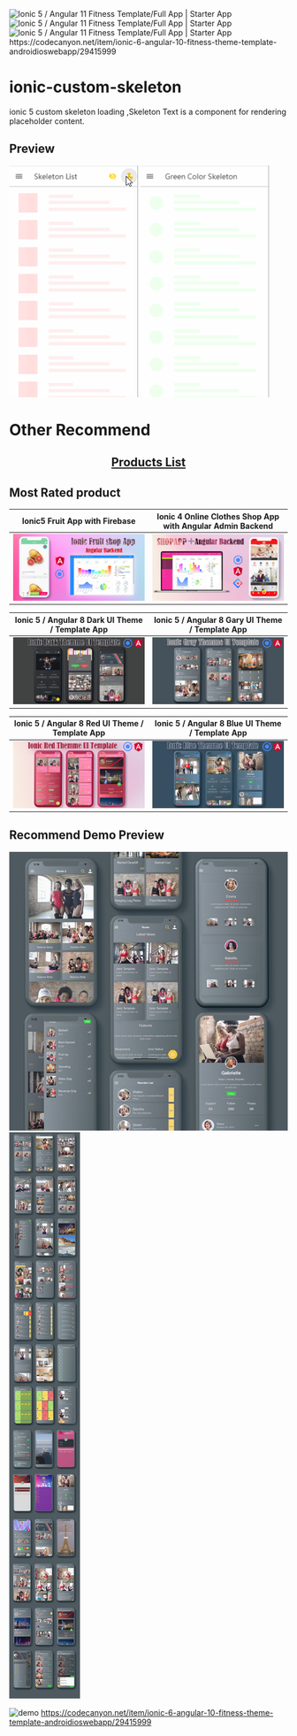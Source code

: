 <img src="https://i.ibb.co/N1fhpxB/01.gif" alt="Ionic 5 / Angular 11 Fitness  Template/Full App | Starter App"/>
<img src="https://i.ibb.co/McLF94Q/02.gif" alt="Ionic 5 / Angular 11 Fitness  Template/Full App | Starter App" border="0"/>
<img src="https://i.ibb.co/KNXGyHx/03.gif" alt="Ionic 5 / Angular 11 Fitness  Template/Full App | Starter App" border="0"/>
https://codecanyon.net/item/ionic-6-angular-10-fitness-theme-template-androidioswebapp/29415999

# ionic-custom-skeleton
ionic 5 custom skeleton  loading ,Skeleton Text is a component for rendering placeholder content. 

## Preview
![Custom Skeleton](https://github.com/ionictemplate-app/ionic-custom-skeleton/blob/master/src/assets/images/demo/1.gif)
![Custom Skeleton](https://github.com/ionictemplate-app/ionic-custom-skeleton/blob/master/src/assets/images/demo/2.gif)


# Other Recommend

<h2 align="center">
  <a href="https://codecanyon.net/user/captain96778/portfolio">Products List</a> </h2>
  
##  Most Rated  product 
| Ionic5 Fruit App with Firebase  | Ionic 4 Online Clothes Shop App with Angular Admin Backend |
| ------------- | ------------- |
| <a href="https://codecanyon.net/item/ionic5-fruit-app-with-firebase/24448819" rel="Ionic5 Fruit App with Firebase">![Ionic5 Fruit App with Firebase](https://github.com/ionictemplate-app/ionic-custom-skeleton/blob/master/src/assets/images/ionic-fruit.jpg) </a> |  <a href="https://codecanyon.net/item/ionic-4-online-clothes-shop-app-with-angular-admin-backend/25007518" rel="Ionic 5 angular 8 gray theme  Mobile app UI"> ![Ionic 4 Online Clothes Shop App with Angular Admin Backend ](https://github.com/ionictemplate-app/ionic-custom-skeleton/blob/master/src/assets/images/ionic-clothes.jpg) </a>| 


| Ionic 5 / Angular 8 Dark UI Theme / Template App  | Ionic 5 / Angular 8 Gary UI Theme / Template App |
| ------------- | ------------- |
| <a href="https://codecanyon.net/item/ionic-5-angular-8-dark-ui-theme-template-app-starter-app/25261503" rel="Ionic 5 / Angular 8 Dark UI Theme / Template App">![Ionic 5 Angular 8 Dark UI Theme Template App](https://github.com/ionictemplate-app/ionic-custom-skeleton/blob/master/src/assets/images/ionic-dark.jpg) </a> |  <a href="https://codecanyon.net/item/ionic-5-angular-8-gray-ui-theme-template-app-starter-app/25267829" rel="Ionic 5 angular 8 gray theme  Mobile app UI"> ![Ionic 5  Angular 8 Gary UI Theme  Template App ](https://github.com/ionictemplate-app/ionic-custom-skeleton/blob/master/src/assets/images/ionic-gray.jpg) </a>| 

| Ionic 5 / Angular 8 Red UI Theme / Template App  | Ionic 5 / Angular 8 Blue UI Theme / Template App |
| ------------- | ------------- |
| <a href="https://codecanyon.net/item/ionic-5-angular-8-red-ui-theme-template-app-starter-app/25287143" rel="Ionic 5 / Angular 8 Dark UI Theme / Template App">![Ionic 5 Angular 8 Red UI Theme Template App](https://github.com/ionictemplate-app/ionic-custom-skeleton/blob/master/src/assets/images/red.jpg) </a> |  <a href="https://codecanyon.net/item/ionic-5-angular-8-ui-blue-theme-template-app-starter-app/25179998" rel="Ionic 5 angular 8 gray theme  Mobile app UI"> ![Ionic 5  Angular 8 Blue UI Theme  Template App ](https://github.com/ionictemplate-app/ionic-custom-skeleton/blob/master/src/assets/images/blue.jpg) </a>| 


## Recommend Demo Preview

![demo](https://github.com/ionictemplate-app/ionic-custom-skeleton/blob/master/src/assets/images/11.jpg)
![demo](https://github.com/ionictemplate-app/ionic-custom-skeleton/blob/master/src/assets/images/12.jpg)

![demo](https://i.ibb.co/N1fhpxB/01.gif)
 https://codecanyon.net/item/ionic-6-angular-10-fitness-theme-template-androidioswebapp/29415999
